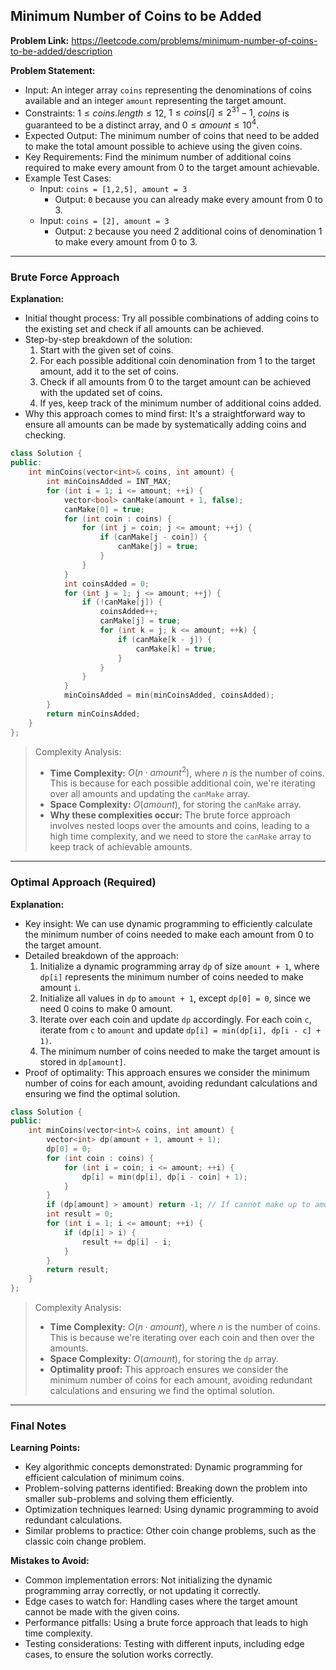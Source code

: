 ## Minimum Number of Coins to be Added
**Problem Link:** https://leetcode.com/problems/minimum-number-of-coins-to-be-added/description

**Problem Statement:**
- Input: An integer array `coins` representing the denominations of coins available and an integer `amount` representing the target amount.
- Constraints: $1 \leq coins.length \leq 12$, $1 \leq coins[i] \leq 2^{31} - 1$, $coins$ is guaranteed to be a distinct array, and $0 \leq amount \leq 10^4$.
- Expected Output: The minimum number of coins that need to be added to make the total amount possible to achieve using the given coins.
- Key Requirements: Find the minimum number of additional coins required to make every amount from 0 to the target amount achievable.
- Example Test Cases:
  - Input: `coins = [1,2,5], amount = 3`
    - Output: `0` because you can already make every amount from 0 to 3.
  - Input: `coins = [2], amount = 3`
    - Output: `2` because you need 2 additional coins of denomination 1 to make every amount from 0 to 3.

---

### Brute Force Approach

**Explanation:**
- Initial thought process: Try all possible combinations of adding coins to the existing set and check if all amounts can be achieved.
- Step-by-step breakdown of the solution:
  1. Start with the given set of coins.
  2. For each possible additional coin denomination from 1 to the target amount, add it to the set of coins.
  3. Check if all amounts from 0 to the target amount can be achieved with the updated set of coins.
  4. If yes, keep track of the minimum number of additional coins added.
- Why this approach comes to mind first: It's a straightforward way to ensure all amounts can be made by systematically adding coins and checking.

```cpp
class Solution {
public:
    int minCoins(vector<int>& coins, int amount) {
        int minCoinsAdded = INT_MAX;
        for (int i = 1; i <= amount; ++i) {
            vector<bool> canMake(amount + 1, false);
            canMake[0] = true;
            for (int coin : coins) {
                for (int j = coin; j <= amount; ++j) {
                    if (canMake[j - coin]) {
                        canMake[j] = true;
                    }
                }
            }
            int coinsAdded = 0;
            for (int j = 1; j <= amount; ++j) {
                if (!canMake[j]) {
                    coinsAdded++;
                    canMake[j] = true;
                    for (int k = j; k <= amount; ++k) {
                        if (canMake[k - j]) {
                            canMake[k] = true;
                        }
                    }
                }
            }
            minCoinsAdded = min(minCoinsAdded, coinsAdded);
        }
        return minCoinsAdded;
    }
};
```

> Complexity Analysis:
> - **Time Complexity:** $O(n \cdot amount^2)$, where $n$ is the number of coins. This is because for each possible additional coin, we're iterating over all amounts and updating the `canMake` array.
> - **Space Complexity:** $O(amount)$, for storing the `canMake` array.
> - **Why these complexities occur:** The brute force approach involves nested loops over the amounts and coins, leading to a high time complexity, and we need to store the `canMake` array to keep track of achievable amounts.

---

### Optimal Approach (Required)

**Explanation:**
- Key insight: We can use dynamic programming to efficiently calculate the minimum number of coins needed to make each amount from 0 to the target amount.
- Detailed breakdown of the approach:
  1. Initialize a dynamic programming array `dp` of size `amount + 1`, where `dp[i]` represents the minimum number of coins needed to make amount `i`.
  2. Initialize all values in `dp` to `amount + 1`, except `dp[0] = 0`, since we need 0 coins to make 0 amount.
  3. Iterate over each coin and update `dp` accordingly. For each coin `c`, iterate from `c` to `amount` and update `dp[i] = min(dp[i], dp[i - c] + 1)`.
  4. The minimum number of coins needed to make the target amount is stored in `dp[amount]`.
- Proof of optimality: This approach ensures we consider the minimum number of coins for each amount, avoiding redundant calculations and ensuring we find the optimal solution.

```cpp
class Solution {
public:
    int minCoins(vector<int>& coins, int amount) {
        vector<int> dp(amount + 1, amount + 1);
        dp[0] = 0;
        for (int coin : coins) {
            for (int i = coin; i <= amount; ++i) {
                dp[i] = min(dp[i], dp[i - coin] + 1);
            }
        }
        if (dp[amount] > amount) return -1; // If cannot make up to amount
        int result = 0;
        for (int i = 1; i <= amount; ++i) {
            if (dp[i] > i) {
                result += dp[i] - i;
            }
        }
        return result;
    }
};
```

> Complexity Analysis:
> - **Time Complexity:** $O(n \cdot amount)$, where $n$ is the number of coins. This is because we're iterating over each coin and then over the amounts.
> - **Space Complexity:** $O(amount)$, for storing the `dp` array.
> - **Optimality proof:** This approach ensures we consider the minimum number of coins for each amount, avoiding redundant calculations and ensuring we find the optimal solution.

---

### Final Notes

**Learning Points:**
- Key algorithmic concepts demonstrated: Dynamic programming for efficient calculation of minimum coins.
- Problem-solving patterns identified: Breaking down the problem into smaller sub-problems and solving them efficiently.
- Optimization techniques learned: Using dynamic programming to avoid redundant calculations.
- Similar problems to practice: Other coin change problems, such as the classic coin change problem.

**Mistakes to Avoid:**
- Common implementation errors: Not initializing the dynamic programming array correctly, or not updating it correctly.
- Edge cases to watch for: Handling cases where the target amount cannot be made with the given coins.
- Performance pitfalls: Using a brute force approach that leads to high time complexity.
- Testing considerations: Testing with different inputs, including edge cases, to ensure the solution works correctly.